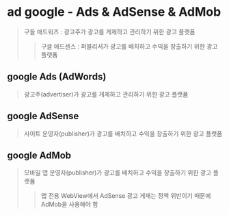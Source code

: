 # ad google - Ads & AdSense & AdMob

> 구들 애드워즈 : 광고주가 광고를 게제하고 관리하기 위한 광고 플랫폼
>
> > 구글 애드센스 : 퍼블리셔가 광고를 배치하고 수익을 창출하기 위한 광고 플랫폼

## google Ads (AdWords)

> 광고주(advertiser)가 광고를 게제하고 관리하기 위한 광고 플랫폼

## google AdSense

> 사이트 운영자(publisher)가 광고를 배치하고 수익을 창출하기 위한 광고 플랫폼

## google AdMob

> 모바일 앱 운영자(publisher)가 광고를 배치하고 수익을 창출하기 위한 광고 플랫폼
>
> > 앱 전용 WebView에서 AdSense 광고 게재는 정책 위반이기 때문에 AdMob을 사용해야 함

